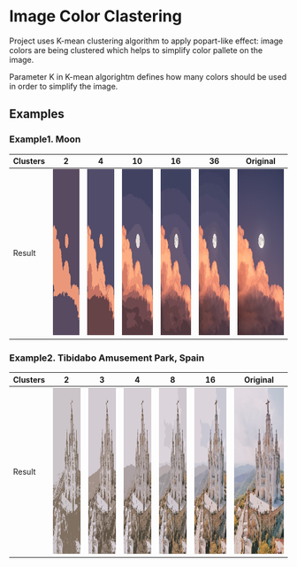# Image Color Clastering

Project uses K-mean clustering algorithm to apply popart-like effect: image colors are being clustered which helps to simplify color pallete on the image.

Parameter K in K-mean algorightm defines how many colors should be used in order to simplify the image.

## Examples

### Example1. Moon

| Clusters | 2 | 4 | 10 | 16 | 36 | Original |
|----------|---|---|----|----|----|----------|
| Result   |  <img src="https://raw.githubusercontent.com/roma-glushko/image-color-clustering/master/docs/image2/image2.2.jpg" height="300px" width="200px" /> |  <img src="https://raw.githubusercontent.com/roma-glushko/image-color-clustering/master/docs/image2/image2.4.jpg" height="300px" width="200px" /> |  <img src="https://raw.githubusercontent.com/roma-glushko/image-color-clustering/master/docs/image2/image2.10.jpg" height="300px" width="200px" /> |  <img src="https://raw.githubusercontent.com/roma-glushko/image-color-clustering/master/docs/image2/image2.16.jpg" height="300px" width="200px" /> |  <img src="https://raw.githubusercontent.com/roma-glushko/image-color-clustering/master/docs/image2/image2.36.jpg" height="300px" width="200px" /> | <img src="https://raw.githubusercontent.com/roma-glushko/image-color-clustering/master/docs/image2/image2.original.jpg" height="300px" width="200px" /> |

### Example2. Tibidabo Amusement Park, Spain

| Clusters | 2 | 3 | 4 | 8 | 16 | Original |
|----------|---|---|---|---|----|----------|
| Result   | <img src="https://github.com/roma-glushko/image-color-clustering/blob/master/docs/image6/image6.2.jpg" height="300px" width="400px" /> | <img src="https://github.com/roma-glushko/image-color-clustering/blob/master/docs/image6/image6.3.jpg" height="300px" width="400px" /> | <img src="https://github.com/roma-glushko/image-color-clustering/blob/master/docs/image6/image6.4.jpg" height="300px" width="400px" /> | <img src="https://github.com/roma-glushko/image-color-clustering/blob/master/docs/image6/image6.8.jpg" height="300px" width="400px" />| <img src="https://github.com/roma-glushko/image-color-clustering/blob/master/docs/image6/image6.16.jpg" height="300px" width="400px" /> | <img src="https://github.com/roma-glushko/image-color-clustering/blob/master/docs/image6/image6.original.jpg" height="300px" width="400px" /> |

